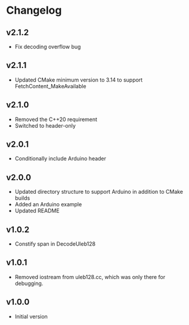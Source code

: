 # Changelog

## v2.1.2
- Fix decoding overflow bug

## v2.1.1
- Updated CMake minimum version to 3.14 to support FetchContent_MakeAvailable

## v2.1.0
- Removed the C++20 requirement
- Switched to header-only

## v2.0.1
- Conditionally include Arduino header

## v2.0.0
- Updated directory structure to support Arduino in addition to CMake builds
- Added an Arduino example
- Updated README

## v1.0.2
- Constify span in DecodeUleb128

## v1.0.1
- Removed iostream from uleb128.cc, which was only there for debugging.

## v1.0.0
- Initial version
